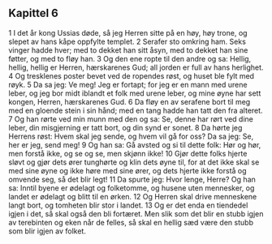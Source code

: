 ## Kapittel 6

1 I det år kong Ussias døde, så jeg Herren sitte på en høy, høy trone, og slepet av hans kåpe oppfylte templet.
2 Serafer sto omkring ham. Seks vinger hadde hver; med to dekket han sitt åsyn, med to dekket han sine føtter, og med to fløy han.
3 Og den ene ropte til den andre og sa: Hellig, hellig, hellig er Herren, hærskarenes Gud; all jorden er full av hans herlighet.
4 Og tresklenes poster bevet ved de ropendes røst, og huset ble fylt med røyk.
5 Da sa jeg: Ve meg! Jeg er fortapt; for jeg er en mann med urene leber, og jeg bor midt iblandt et folk med urene leber, og mine øyne har sett kongen, Herren, hærskarenes Gud.
6 Da fløy en av serafene bort til meg med en gloende stein i sin hånd; med en tang hadde han tatt den fra alteret.
7 Og han rørte ved min munn med den og sa: Se, denne har rørt ved dine leber, din misgjerning er tatt bort, og din synd er sonet.
8 Da hørte jeg Herrens røst: Hvem skal jeg sende, og hvem vil gå for oss? Da sa jeg: Se, her er jeg, send meg!
9 Og han sa: Gå avsted og si til dette folk: Hør og hør, men forstå ikke, og se og se, men skjønn ikke!
10 Gjør dette folks hjerte sløvt og gjør dets ører tunghørte og klin dets øyne til, for at det ikke skal se med sine øyne og ikke høre med sine ører, og dets hjerte ikke forstå og omvende seg, så det blir legt!
11 Da spurte jeg: Hvor lenge, Herre? Og han sa: Inntil byene er ødelagt og folketomme, og husene uten mennesker, og landet er ødelagt og blitt til en ørken.
12 Og Herren skal drive menneskene langt bort, og tomheten blir stor i landet.
13 Og er det enda en tiendedel igjen i det, så skal også den bli fortæret. Men slik som det blir en stubb igjen av terebinten og eken når de felles, så skal en hellig sæd være den stubb som blir igjen av folket.
